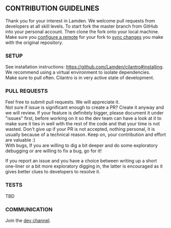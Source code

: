 ## CONTRIBUTION GUIDELINES

Thank you for your interest in Lamden. We welcome pull requests from developers at all skill levels.
To start fork the master branch from GitHub into your personal account. 
Then clone the fork onto your local machine.
Make sure you [configure a remote](https://help.github.com/articles/configuring-a-remote-for-a-fork/) for your fork to [sync changes](https://help.github.com/articles/syncing-a-fork/) you make with the original repository.

### SETUP
See installation instructions: https://github.com/Lamden/cilantro#installing.  
We recommend using a virtual environment to isolate dependencies.   
Make sure to pull often. Cilantro is in very active state of development.

### PULL REQUESTS
Feel free to submit pull requests. We will appreciate it.  
Not sure if issue is significant enough to create a PR? Create it anyway and we will review. 
If your feature is definitely bigger, please document it under "issues" first, before working on it so the dev team can have a look at it to make sure it ties in well 
with the rest of the code and that your time is not wasted. Don't give up if your PR is not accepted, nothing personal, it is usually because of a technical reason. Keep on, your contribution and effort are valuable :)  
With bugs, If you are willing to dig a bit deeper and do some exploratory debugging or are willing to fix a bug, go for it!

If you report an issue and you have a choice between writing up a short one-liner or a bit more exploratory digging in, the latter is encouraged as it gives better clues to developers to resolve it.

### TESTS
TBD

### COMMUNICATION
Join the [dev channel](https://t.me/joinchat/FjFfbRJCnHByzvTygRr7NQ). 
